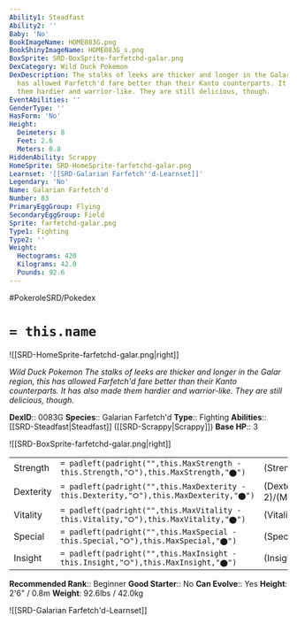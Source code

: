 ```yaml
---
Ability1: Steadfast
Ability2: ''
Baby: 'No'
BookImageName: HOME083G.png
BookShinyImageName: HOME083G_s.png
BoxSprite: SRD-BoxSprite-farfetchd-galar.png
DexCategory: Wild Duck Pokemon
DexDescription: The stalks of leeks are thicker and longer in the Galar region, this
  has allowed Farfetch'd fare better than their Kanto counterparts. It has also made
  them hardier and warrior-like. They are still delicious, though.
EventAbilities: ''
GenderType: ''
HasForm: 'No'
Height:
  Deimeters: 8
  Feet: 2.6
  Meters: 0.8
HiddenAbility: Scrappy
HomeSprite: SRD-HomeSprite-farfetchd-galar.png
Learnset: '[[SRD-Galarian Farfetch''d-Learnset]]'
Legendary: 'No'
Name: Galarian Farfetch'd
Number: 83
PrimaryEggGroup: Flying
SecondaryEggGroup: Field
Sprite: farfetchd-galar.png
Type1: Fighting
Type2: ''
Weight:
  Hectograms: 420
  Kilograms: 42.0
  Pounds: 92.6
---
```


#PokeroleSRD/Pokedex

# `= this.name`

![[SRD-HomeSprite-farfetchd-galar.png|right]]

*Wild Duck Pokemon*
*The stalks of leeks are thicker and longer in the Galar region, this has allowed Farfetch'd fare better than their Kanto counterparts. It has also made them hardier and warrior-like. They are still delicious, though.*

**DexID**:: 0083G
**Species**:: Galarian Farfetch'd
**Type**:: Fighting
**Abilities**:: [[SRD-Steadfast|Steadfast]] ([[SRD-Scrappy|Scrappy]])
**Base HP**:: 3

![[SRD-BoxSprite-farfetchd-galar.png|right]]

|           |                                                                                        |                                          |
| --------- | -------------------------------------------------------------------------------------- | ---------------------------------------- |
| Strength  | `= padleft(padright("",this.MaxStrength - this.Strength,"⭘"),this.MaxStrength,"⬤")`    | (Strength::2)/(MaxStrength::5)   |
| Dexterity | `= padleft(padright("",this.MaxDexterity - this.Dexterity,"⭘"),this.MaxDexterity,"⬤")` | (Dexterity:: 2)/(MaxDexterity::4) |
| Vitality  | `= padleft(padright("",this.MaxVitality - this.Vitality,"⭘"),this.MaxVitality,"⬤")`    | (Vitality::2)/(MaxVitality::4)   |
| Special   | `= padleft(padright("",this.MaxSpecial - this.Special,"⭘"),this.MaxSpecial,"⬤")`       | (Special::2)/(MaxSpecial::4)     |
| Insight   | `= padleft(padright("",this.MaxInsight - this.Insight,"⭘"),this.MaxInsight,"⬤")`       | (Insight::2)/(MaxInsight::4)     |

**Recommended Rank**:: Beginner
**Good Starter**:: No
**Can Evolve**:: Yes
**Height**: 2'6" / 0.8m
**Weight**: 92.6lbs / 42.0kg

![[SRD-Galarian Farfetch'd-Learnset]]